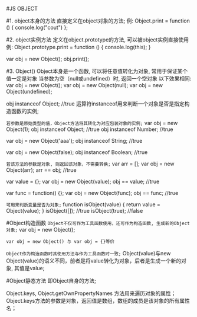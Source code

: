 #JS OBJECT

#1. object本身的方法
直接定义在object对象的方法;
例: Object.print = function () { console.log("cout") };

#2. object实例方法
定义在object.prototype的方法, 可以被object实例直接使用
例:
Object.prototype.print = function () {
    console.log(this);
}

var obj = new Object();
obj.print();


#3. Object()
Object本身是一个函数, 可以将任意值转化为对象, 常用于保证某个值一定是对象
当参数为空（null或undefined）时, 返回一个空对象 
以下效果相同:
var obj = new Object();
var obj = new Object(null);
var obj = new Object(undefined);

obj instanceof Object; //true
运算符instanceof用来判断一个对象是否是指定构造函数的实例;

`若参数是原始类型的值，Object方法将其转化为对应包装对象的实例;`
var obj = new Object(1);
obj instanceof Object; //true
obj instanceof Number; //true

var obj = new Object('aaa');
obj instanceof String; //true

var obj = new Object(false);
obj instanceof Boolean; //true

`若该方法的参数是对象, 则返回该对象，不需要转换;`
var arr = [];
var obj = new Object(arr);
arr == obj; //true

var value = {};
var obj = new Object(value);
obj == value; //true

var func = function() {};
var obj = new Object(func);
obj == func; //true

`可用来判断变量是否为对象;`
function isObject(value) {
    return value = Object(value);
}
isObject([]); //true
isObject(true); //false

#Object构造函数
`Object不仅可作为工具函数使用，还可作为构造函数, 生成新的Object对象;`
var obj = new Object();

`var obj = new Object() 与 var obj = {}等价`

`Object作为构造函数时其使用方法与作为工具函数时一致;`
Object(value)与new Object(value)的语义不同，前者是将value转化为对象，后者是生成一个新的对象, 其值是value;

#Object静态方法
即Object自身的方法;

Object.keys, Object.getOwnPropertyNames 方法用来遍历对象的属性；
Object.keys方法的参数是对象，返回值是数组，数组的成员是该对象的所有属性名；







